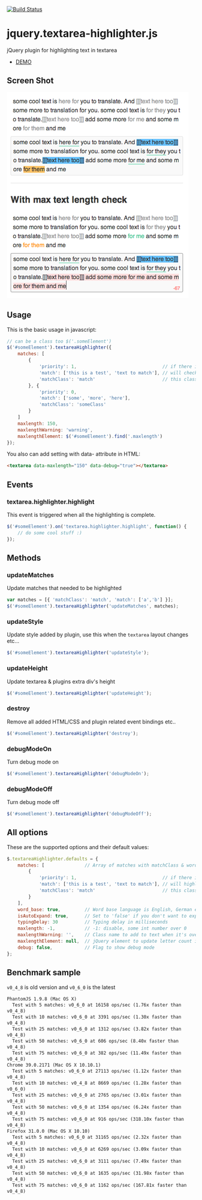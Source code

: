 [![Build Status](https://travis-ci.org/marexandre/jquery.textarea-highlighter.js.svg)](https://travis-ci.org/marexandre/jquery.textarea-highlighter.js)

jquery.textarea-highlighter.js
==============================

jQuery plugin for highlighting text in textarea

- [DEMO](http://marexandre.github.io/jquery.textarea-highlighter.js/demo/)


## Screen Shot
![screen shot](screenshot.png)


## Usage

This is the basic usage in javascript:

```javascript
// can be a class too $('.someElement')
$('#someElement').textareaHighlighter({
    matches: [
        {
            'priority': 1,                                // if there is overlap with other matches it will highlight a match that has a higher priority
            'match': ['this is a test', 'text to match'], // will check for this matches
            'matchClass': 'match'                         // this class will be added to the matching string
        }, {
            'priority': 0,
            'match': ['some', 'more', 'here'],
            'matchClass': 'someClass'
        }
    ]
    maxlength: 150,
    maxlengthWarning: 'warning',
    maxlengthElement: $('#someElement').find('.maxlength')
});
```

You also can add setting with data- attribute in HTML:

```html
<textarea data-maxlength="150" data-debug="true"></textarea>
```

## Events

### textarea.highlighter.highlight
This event is triggered when all the highlighting is complete.

```javascript
$('#someElement').on('textarea.highlighter.highlight', function() {
    // do some cool stuff :)
});
```

## Methods

### updateMatches
Update matches that needed to be highlighted

```javascript
var matches = [{ 'matchClass': 'match', 'match': ['a','b'] }];
$('#someElement').textareaHighlighter('updateMatches', matches);
```

### updateStyle
Update style added by plugin, use this when the `textarea` layout changes etc...

```javascript
$('#someElement').textareaHighlighter('updateStyle');
```

### updateHeight
Update textarea & plugins extra div's height

```javascript
$('#someElement').textareaHighlighter('updateHeight');
```

### destroy
Remove all added HTML/CSS and plugin related event bindings etc..

```javascript
$('#someElement').textareaHighlighter('destroy');
```

### debugModeOn
Turn debug mode on

```javascript
$('#someElement').textareaHighlighter('debugModeOn');
```

### debugModeOff
Turn debug mode off

```javascript
$('#someElement').textareaHighlighter('debugModeOff');
```

## All options

These are the supported options and their default values:

```javascript
$.textareaHighlighter.defaults = {
    matches: [               // Array of matches with matchClass & word array
        {
            'priority': 1,                                // if there is overlap with other matches it will highlight a match that has a higher priority
            'match': ['this is a test', 'text to match'], // will highlight text in this array
            'matchClass': 'match'                         // this class will be added to the matching string
        }
    ],
    word_base: true,         // Word base language is English, German etc. Set to false when it's Japanese, Chinese etc.
    isAutoExpand: true,      // Set to 'false' if you don't want to expand textarea on input
    typingDelay: 30          // Typing delay in milliseconds
    maxlength: -1,           // -1: disable, some int number over 0
    maxlengthWarning: '',    // Class name to add to text when it's over max length
    maxlengthElement: null,  // jQuery element to update letter count in the view
    debug: false,            // Flag to show debug mode
};
```


## Benchmark sample

`v0_4_8` is old version and `v0_6_0` is the latest

```
PhantomJS 1.9.8 (Mac OS X)
  Test with 5 matches: v0_6_0 at 16158 ops/sec (1.76x faster than v0_4_8)
  Test with 10 matches: v0_6_0 at 3391 ops/sec (1.30x faster than v0_4_8)
  Test with 25 matches: v0_6_0 at 1312 ops/sec (3.82x faster than v0_4_8)
  Test with 50 matches: v0_6_0 at 606 ops/sec (8.40x faster than v0_4_8)
  Test with 75 matches: v0_6_0 at 382 ops/sec (11.49x faster than v0_4_8)
Chrome 39.0.2171 (Mac OS X 10.10.1)
  Test with 5 matches: v0_6_0 at 27113 ops/sec (1.12x faster than v0_4_8)
  Test with 10 matches: v0_4_8 at 8669 ops/sec (1.28x faster than v0_6_0)
  Test with 25 matches: v0_6_0 at 2765 ops/sec (3.01x faster than v0_4_8)
  Test with 50 matches: v0_6_0 at 1354 ops/sec (6.24x faster than v0_4_8)
  Test with 75 matches: v0_6_0 at 916 ops/sec (318.10x faster than v0_4_8)
Firefox 31.0.0 (Mac OS X 10.10)
  Test with 5 matches: v0_6_0 at 31165 ops/sec (2.32x faster than v0_4_8)
  Test with 10 matches: v0_6_0 at 6269 ops/sec (3.09x faster than v0_4_8)
  Test with 25 matches: v0_6_0 at 3111 ops/sec (7.49x faster than v0_4_8)
  Test with 50 matches: v0_6_0 at 1635 ops/sec (31.98x faster than v0_4_8)
  Test with 75 matches: v0_6_0 at 1162 ops/sec (167.81x faster than v0_4_8)
```
